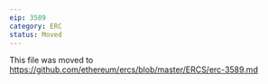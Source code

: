 ```yaml
---
eip: 3589
category: ERC
status: Moved
---
```


This file was moved to https://github.com/ethereum/ercs/blob/master/ERCS/erc-3589.md
